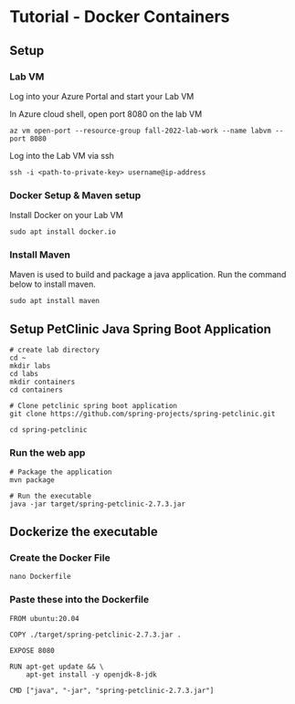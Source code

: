 # Tutorial - Docker Containers

## Setup

### Lab VM
Log into your Azure Portal and start your Lab VM

In Azure cloud shell, open port 8080 on the lab VM
  
    az vm open-port --resource-group fall-2022-lab-work --name labvm --port 8080

Log into the Lab VM via ssh
  
    ssh -i <path-to-private-key> username@ip-address 
   
### Docker Setup & Maven setup
Install Docker on your Lab VM

    sudo apt install docker.io

### Install Maven
Maven is used to build and package a java application. Run the command below to install maven.

    sudo apt install maven
    
    
## Setup PetClinic Java Spring Boot Application
    
    # create lab directory
    cd ~
    mkdir labs
    cd labs
    mkdir containers
    cd containers
    
    # Clone petclinic spring boot application
    git clone https://github.com/spring-projects/spring-petclinic.git
    
    cd spring-petclinic
 
### Run the web app
    # Package the application
    mvn package
    
    # Run the executable
    java -jar target/spring-petclinic-2.7.3.jar

## Dockerize the executable

### Create the Docker File
    nano Dockerfile
    
### Paste these into the Dockerfile
    
    FROM ubuntu:20.04

    COPY ./target/spring-petclinic-2.7.3.jar .

    EXPOSE 8080

    RUN apt-get update && \
        apt-get install -y openjdk-8-jdk

    CMD ["java", "-jar", "spring-petclinic-2.7.3.jar"]
    
 
